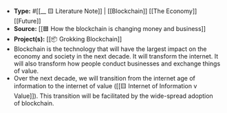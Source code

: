 - **Type:** #[[__ 🟨 Literature Note]] | [[Blockchain]] [[The Economy]] [[Future]]
- **Source:** [[🟦 How the blockchain is changing money and business]]
- **Project(s):** [[📦 Grokking Blockchain]]  
- Blockchain is the technology that will have the largest impact on the economy and society in the next decade. It will transform the internet. It will also transform how people conduct businesses and exchange things of value.
- Over the next decade, we will transition from the internet age of information to the internet of value ([[🟨 Internet of Information v Value]]). This transition will be facilitated by the wide-spread adoption of blockchain.
